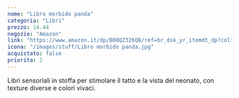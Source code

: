 ```yaml
---
nome: "Libro morbido panda"
categoria: "Libri"
prezzo: 14.44
negozio: "Amazon"
link: "https://www.amazon.it/dp/B08QZ326QB/ref=br_dsk_yr_itemdt_dp?colid=3QGQUT8WCNDK0&coliid=I1HHRW30SY8V53&th=1"
icona: "/images/stuff/Libro morbido panda.jpg"
acquistato: false
priorita: 2
---
```


Libri sensoriali in stoffa per stimolare il tatto e la vista del neonato, con texture diverse e colori vivaci.
